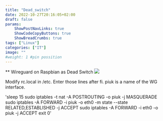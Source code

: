 ```yaml
---
title: "Dead_switch"
date: 2022-10-27T20:16:05+02:00
draft: false
params:
    ShowPostNavLinks: true
    ShowCodeCopyButtons: true
    ShowBreadCrumbs: true
tags: ["Linux"]
categories: ["IT"]
image: ""
#weight: 1 #pin possition
---
```


** Wireguard on Raspbian as Dead Switch
![](/img/zwasem.jpg)

Modify rc.local in /etc.
Enter those lines after fi.
piuk is a name of the WG interface.

'sleep 15
sudo iptables -t nat -A POSTROUTING -o piuk -j MASQUERADE
sudo iptables -A FORWARD -i piuk -o eth0 -m state --state RELATED,ESTABLISHED -j ACCEPT
sudo iptables -A FORWARD -i eth0 -o piuk -j ACCEPT
exit 0'